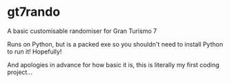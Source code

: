 # gt7rando
A basic customisable randomiser for Gran Turismo 7

Runs on Python, but is a packed exe so you shouldn't need to install Python to run it! Hopefully!

And apologies in advance for how basic it is, this is literally my first coding project...

